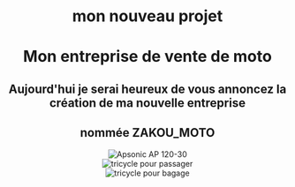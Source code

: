 <!DOCTYPE html>
<html lang="en">
<head>
    <meta charset="UTF-8">
    <meta name="viewport" content="width=device-width, initial-scale=1.0">
    <center><h1>mon nouveau projet </h1></center>
</head>
<body>
   <center> <h1>Mon entreprise de vente de moto</h1></center>
   <center><h2>Aujourd'hui je serai heureux de vous annoncez la création de ma nouvelle entreprise </h2></center>
   <center><h2>nommée ZAKOU_MOTO</h2></center>
</body>
</html>
    <center> <img src="https://tse1.mm.bing.net/th/id/OIP._qojHlIbEYqRrVmmRWE8JwHaGk?pid=ImgDet&rs=1" alt="Apsonic AP 120-30" ></center>
    <center> <img src="https://images.coinafrique.com/3176778_uploaded_image1_1623915280.jpg"alt="tricycle pour passager" ></center>
    <center> <img src="https://media.jumiadeals.com/ci_live/38df99139e60413c57eead2.desktop-gallery-large.jpg" alt="tricycle pour bagage" ></center>
    

    
    


</body>
</html>